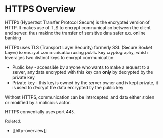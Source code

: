 # HTTPS Overview

HTTPS (Hypertext Transfer Protocol Secure) is the encrypted version of
HTTP. It makes use of TLS to encrypt communication between the client
and server, thus making the transfer of sensitive data safer e.g. online
banking

HTTPS uses TLS (Transport Layer Security) formerly SSL (Secure Socket
Layer) to encrypt communication using public key cryptography, which
leverages two distinct keys to encrypt communication:
  * Public key - accessible by anyone who wants to make a request to a
    server, any data encrypted with this key can **only** by decrypted
    by the private key
  * Private key - this key is owned by the server owner and is kept
    private, it is used to decrypt the data encrypted by the public key

Without HTTPS, communication can be intercepted, and data either stolen
or modified by a malicious actor.

HTTPS conventially uses port 443.

Related:
  * [[http-overview]]
